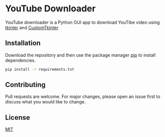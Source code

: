 # YouTube Downloader

YouTube downloader is a Python GUI app to download YouTibe video using [tkinter](https://docs.python.org/3/library/tkinter.html) and [CustomTkinter](https://github.com/TomSchimansky/CustomTkinter)

## Installation

Download the repository and then use the package manager [pip](https://pip.pypa.io/en/stable/) to install dependencies.

```bash
pip install -r requirements.txt
```

## Contributing

Pull requests are welcome. For major changes, please open an issue first
to discuss what you would like to change.

## License

[MIT](https://choosealicense.com/licenses/mit/)
